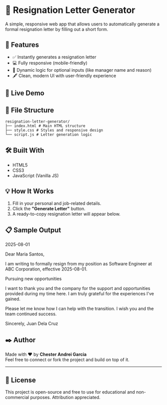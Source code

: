 # 📝 Resignation Letter Generator

A simple, responsive web app that allows users to automatically generate a formal resignation letter by filling out a short form.

## 📌 Features

- ✅ Instantly generates a resignation letter
- 💻 Fully responsive (mobile-friendly)
- 🧠 Dynamic logic for optional inputs (like manager name and reason)
- 🖋 Clean, modern UI with user-friendly experience

## 🚀 Live Demo



## 📁 File Structure

```
resignation-letter-generator/
├── index.html # Main HTML structure
├── style.css # Styles and responsive design
└── script.js # Letter generation logic
```
## 🛠️ Built With

- HTML5
- CSS3
- JavaScript (Vanilla JS)

## 💡 How It Works

1. Fill in your personal and job-related details.
2. Click the **"Generate Letter"** button.
3. A ready-to-copy resignation letter will appear below.

## 📋 Sample Output

2025-08-01

Dear Maria Santos,

I am writing to formally resign from my position as Software Engineer at ABC Corporation, effective 2025-08-01.

Pursuing new opportunities

I want to thank you and the company for the support and opportunities provided during my time here. I am truly grateful for the experiences I've gained.

Please let me know how I can help with the transition. I wish you and the team continued success.

Sincerely,
Juan Dela Cruz

## ✒️ Author

Made with ❤️ by **Chester Andrei Garcia**  
Feel free to connect or fork the project and build on top of it.

---

## 📄 License

This project is open-source and free to use for educational and non-commercial purposes. Attribution appreciated.
